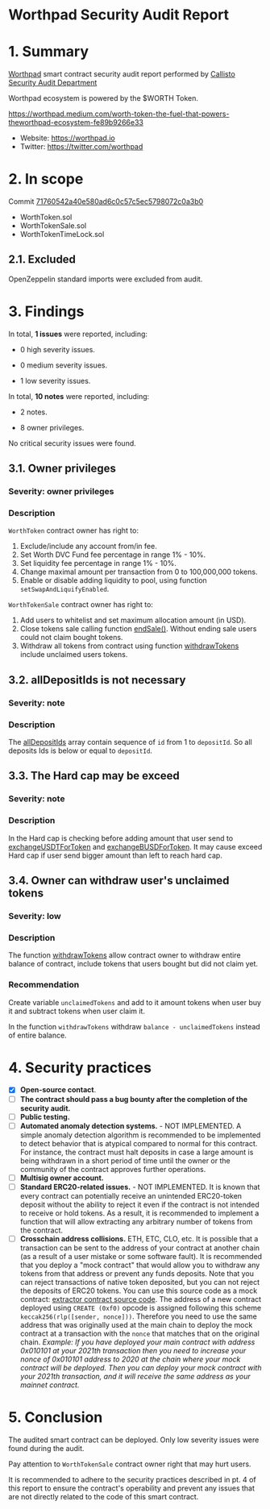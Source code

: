 # Worthpad Security Audit Report

# 1. Summary

[Worthpad](https://github.com/worthpad/worth) smart contract security audit report performed by [Callisto Security Audit Department](https://github.com/EthereumCommonwealth/Auditing)

Worthpad ecosystem is powered by the $WORTH Token.

https://worthpad.medium.com/worth-token-the-fuel-that-powers-theworthpad-ecosystem-fe89b9266e33

- Website: https://worthpad.io
- Twitter: https://twitter.com/worthpad

# 2. In scope

Commit [71760542a40e580ad6c0c57c5ec5798072c0a3b0](https://github.com/worthpad/worth/tree/71760542a40e580ad6c0c57c5ec5798072c0a3b0)

- WorthToken.sol
- WorthTokenSale.sol
- WorthTokenTimeLock.sol

## 2.1. Excluded

OpenZeppelin standard imports were excluded from audit.


# 3. Findings

In total, **1 issues** were reported, including:

- 0 high severity issues.

- 0 medium severity issues.

- 1 low severity issues.

In total, **10 notes** were reported, including:

- 2 notes.

- 8 owner privileges.

No critical security issues were found.


## 3.1. Owner privileges

### Severity: owner privileges

### Description

`WorthToken` contract owner has right to:

1. Exclude/include any account from/in fee.
2. Set Worth DVC Fund fee percentage in range 1% - 10%.
3. Set liquidity fee percentage in range 1% - 10%.
4. Change maximal amount per transaction from 0 to 100,000,000 tokens.
5. Enable or disable adding liquidity to pool, using function `setSwapAndLiquifyEnabled`.

`WorthTokenSale` contract owner has right to:

1. Add users to whitelist and set maximum allocation amount (in USD).
2. Close tokens sale calling function [endSale()](https://github.com/worthpad/worth/blob/71760542a40e580ad6c0c57c5ec5798072c0a3b0/WorthTokenSale.sol#L217-L221). Without ending sale users could not claim bought tokens.
3. Withdraw all tokens from contract using function [withdrawTokens](https://github.com/worthpad/worth/blob/71760542a40e580ad6c0c57c5ec5798072c0a3b0/WorthTokenSale.sol#L274-L281) include unclaimed users tokens.

## 3.2. allDepositIds is not necessary 

### Severity: note

### Description

The [allDepositIds](https://github.com/worthpad/worth/blob/71760542a40e580ad6c0c57c5ec5798072c0a3b0/WorthTokenTimeLock.sol#L59) array contain sequence of `id` from 1 to `depositId`. So all deposits Ids is below or equal to `depositId`.


## 3.3. The Hard cap may be exceed 

### Severity: note

### Description

In the Hard cap is checking before adding amount that user send to [exchangeUSDTForToken](https://github.com/worthpad/worth/blob/71760542a40e580ad6c0c57c5ec5798072c0a3b0/WorthTokenSale.sol#L161-L164) and [exchangeBUSDForToken](https://github.com/worthpad/worth/blob/71760542a40e580ad6c0c57c5ec5798072c0a3b0/WorthTokenSale.sol#L185-L188). It may cause exceed Hard cap if user send bigger amount than left to reach hard cap.


## 3.4. Owner can withdraw user's unclaimed tokens

### Severity: low

### Description

The function [withdrawTokens](https://github.com/worthpad/worth/blob/71760542a40e580ad6c0c57c5ec5798072c0a3b0/WorthTokenSale.sol#L274-L281) allow contract owner to withdraw entire balance of contract, include tokens that users bought but did not claim yet.

### Recommendation

Create variable `unclaimedTokens` and add to it amount tokens when user buy it and subtract tokens when user claim it.

In the function `withdrawTokens` withdraw `balance - unclaimedTokens` instead of entire balance.


# 4. Security practices

- [x] **Open-source contact**.
- [ ] **The contract should pass a bug bounty after the completion of the security audit.**
- [ ] **Public testing.**
- [ ] **Automated anomaly detection systems.** - NOT IMPLEMENTED. A simple anomaly detection algorithm is recommended to be implemented to detect behavior that is atypical compared to normal for this contract. For instance, the contract must halt deposits in case a large amount is being withdrawn in a short period of time until the owner or the community of the contract approves further operations.
- [ ] **Multisig owner account.**
- [ ] **Standard ERC20-related issues.** - NOT IMPLEMENTED. It is known that every contract can potentially receive an unintended ERC20-token deposit without the ability to reject it even if the contract is not intended to receive or hold tokens. As a result, it is recommended to implement a function that will allow extracting any arbitrary number of tokens from the contract.
- [ ] **Crosschain address collisions.** ETH, ETC, CLO, etc. It is possible that a transaction can be sent to the address of your contract at another chain (as a result of a user mistake or some software fault). It is recommended that you deploy a "mock contract" that would allow you to withdraw any tokens from that address or prevent any funds deposits. Note that you can reject transactions of native token deposited, but you can not reject the deposits of ERC20 tokens. You can use this source code as a mock contract: [extractor contract source code](https://github.com/EthereumCommonwealth/GNT-emergency-extractor-contract/blob/master/extractor.sol). The address of a new contract deployed using `CREATE (0xf0)` opcode is assigned following this scheme `keccak256(rlp([sender, nonce]))`. Therefore you need to use the same address that was originally used at the main chain to deploy the mock contract at a transaction with the `nonce` that matches that on the original chain. _Example: If you have deployed your main contract with address 0x010101 at your 2021th transaction then you need to increase your nonce of 0x010101 address to 2020 at the chain where your mock contract will be deployed. Then you can deploy your mock contract with your 2021th transaction, and it will receive the same address as your mainnet contract._

# 5. Conclusion

The audited smart contract can be deployed. Only low severity issues were found during the audit.

Pay attention to `WorthTokenSale` contract owner right that may hurt users.

It is recommended to adhere to the security practices described in pt. 4 of this report to ensure the contract's operability and prevent any issues that are not directly related to the code of this smart contract.

